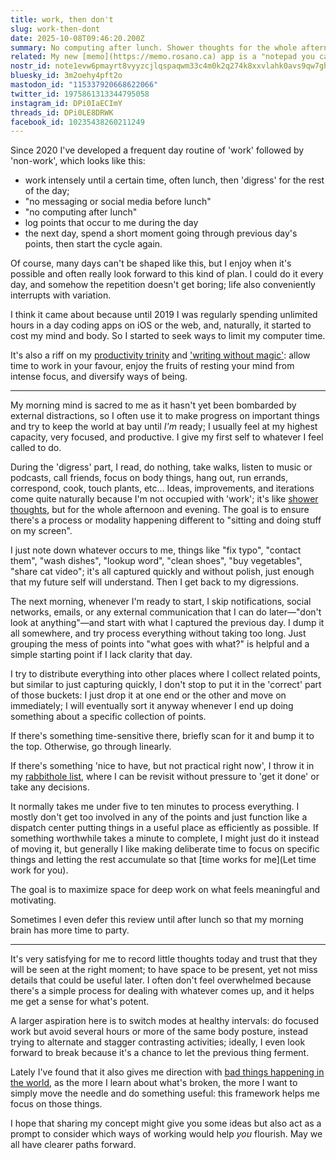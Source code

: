 ```yaml
---
title: work, then don't
slug: work-then-dont
date: 2025-10-08T09:46:20.200Z
summary: No computing after lunch. Shower thoughts for the whole afternoon and evening.
related: My new [memo](https://memo.rosano.ca) app is a "notepad you can't edit" specifically built for this work/digress cycle.
nostr_id: note1evw6pmayrt8vyyzcjlqspaqwm33c4m0k2q274k8xxvlahk0avs9qw7gh67
bluesky_id: 3m2oehy4pft2o
mastodon_id: "115337920668622066"
twitter_id: 1975861313344795058
instagram_id: DPi0IaECImY
threads_id: DPi0LE8DRWK
facebook_id: 10235438260211249
---
```

Since 2020 I've developed a frequent day routine of 'work' followed by 'non-work', which looks like this:

- work intensely until a certain time, often lunch, then 'digress' for the rest of the day;
- "no messaging or social media before lunch"
- "no computing after lunch"
- log points that occur to me during the day
- the next day, spend a short moment going through previous day's points, then start the cycle again.

Of course, many days can't be shaped like this, but I enjoy when it's possible and often really look forward to this kind of plan. I could do it every day, and somehow the repetition doesn't get boring; life also conveniently interrupts with variation.

I think it came about because until 2019 I was regularly spending unlimited hours in a day coding apps on iOS or the web, and, naturally, it started to cost my mind and body. So I started to seek ways to limit my computer time.

<roco-divider></roco-divider>

It's also a riff on my [productivity trinity](https://rosano.hmm.garden/01ett0ax73nhv89tyd5wpn145z) and ['writing without magic'](https://rosano.ca/blog/wetware-of-writing-and-doing/): allow time to work in your favour, enjoy the fruits of resting your mind from intense focus, and diversify ways of being.

---

My morning mind is sacred to me as it hasn't yet been bombarded by external distractions, so I often use it to make progress on important things and try to keep the world at bay until *I'm* ready; I usually feel at my highest capacity, very focused, and productive. I give my first self to whatever I feel called to do.

During the 'digress' part, I read, do nothing, take walks, listen to music or podcasts, call friends, focus on body things, hang out, run errands, correspond, cook, touch plants, etc… Ideas, improvements, and iterations come quite naturally because I'm not occupied with 'work'; it's like [shower thoughts](https://en.wiktionary.org/wiki/shower_thought), but for the whole afternoon and evening. The goal is to ensure there's a process or modality happening different to "sitting and doing stuff on my screen".

I just note down whatever occurs to me, things like "fix typo", "contact them", "wash dishes", "lookup word", "clean shoes", "buy vegetables", "share cat video"; it's all captured quickly and without polish, just enough that my future self will understand. Then I get back to my digressions.

The next morning, whenever I'm ready to start, I skip notifications, social networks, emails, or any external communication that I can do later—"don't look at anything"—and start with what I captured the previous day. I dump it all somewhere, and try process everything without taking too long. Just grouping the mess of points into "what goes with what?" is helpful and a simple starting point if I lack clarity that day.

<roco-divider></roco-divider>

I try to distribute everything into other places where I collect related points, but similar to just capturing quickly, I don't stop to put it in the 'correct' part of those buckets: I just drop it at one end or the other and move on immediately; I will eventually sort it anyway whenever I end up doing something about a specific collection of points.

If there's something time-sensitive there, briefly scan for it and bump it to the top. Otherwise, go through linearly.

If there's something 'nice to have, but not practical right now', I throw it in my [rabbithole list](https://rosano.hmm.garden/01k6z4p5awzpks1ezehxzm554z), where I can be revisit without pressure to 'get it done' or take any decisions.

It normally takes me under five to ten minutes to process everything. I mostly don't get too involved in any of the points and just function like a dispatch center putting things in a useful place as efficiently as possible. If something worthwhile takes a minute to complete, I might just do it instead of moving it, but generally I like making deliberate time to focus on specific things and letting the rest accumulate so that [time works for me](Let time work for you).

The goal is to maximize space for deep work on what feels meaningful and motivating.

<roco-divider></roco-divider>

Sometimes I even defer this review until after lunch so that my morning brain has more time to party.

---

It's very satisfying for me to record little thoughts today and trust that they will be seen at the right moment; to have space to be present, yet not miss details that could be useful later. I often don't feel overwhelmed because there's a simple process for dealing with whatever comes up, and it helps me get a sense for what's potent.

A larger aspiration here is to switch modes at healthy intervals: do focused work but avoid several hours or more of the same body posture, instead trying to alternate and stagger contrasting activities; ideally, I even look forward to break because it's a chance to let the previous thing ferment.

Lately I've found that it also gives me direction with [bad things happening in the world](https://rosano.ca/blog/when-bad-things-happen-in-the-world/), as the more I learn about what's broken, the more I want to simply move the needle and do something useful: this framework helps me focus on those things.

I hope that sharing my concept might give you some ideas but also act as a prompt to consider which ways of working would help *you* flourish. May we all have clearer paths forward.

